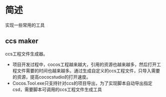 # 简述
实现一些常用的工具

## ccs maker
ccs工程文件生成器。
- 项目开发过程中，cocos工程越来越大，引用的资源也越来越多，然后打开工程文件需要的时间也越来越多。通过生成自定义的ccs工程文件，只导入需要的资源，提高cococstudio的打开速度。
- Cocos.Tool.exe只支持针对ccs的项目导出，为了实现脚本自动导出指定csd，需要脚本可调用的ccs工程文件生成工具

